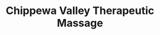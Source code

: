 ---
title: "Chippewa Valley Therapeutic Massage"
url: /eau-claire/chippewa-valley-therapeutic-massage/
shop: massage
---